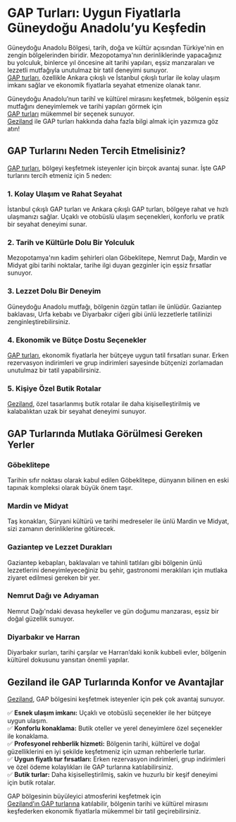 # GAP Turları: Uygun Fiyatlarla Güneydoğu Anadolu’yu Keşfedin

Güneydoğu Anadolu Bölgesi, tarih, doğa ve kültür açısından Türkiye'nin en zengin bölgelerinden biridir. Mezopotamya'nın derinliklerinde yapacağınız bu yolculuk, binlerce yıl öncesine ait tarihi yapıları, eşsiz manzaraları ve lezzetli mutfağıyla unutulmaz bir tatil deneyimi sunuyor.  
<a href="https://www.geziland.com/gap-turlari">GAP turları</a>, özellikle Ankara çıkışlı ve İstanbul çıkışlı turlar ile kolay ulaşım imkanı sağlar ve ekonomik fiyatlarla seyahat etmenize olanak tanır.  

Güneydoğu Anadolu’nun tarihî ve kültürel mirasını keşfetmek, bölgenin eşsiz mutfağını deneyimlemek ve tarihi yapıları görmek için  
<a href="https://www.geziland.com/gap-turlari">GAP turları</a> mükemmel bir seçenek sunuyor.  
<a href="https://geziland.com">Geziland</a> ile GAP turları hakkında daha fazla bilgi almak için yazımıza göz atın!

## GAP Turlarını Neden Tercih Etmelisiniz?

<a href="https://www.geziland.com/gap-turlari">GAP turları</a>, bölgeyi keşfetmek isteyenler için birçok avantaj sunar. İşte GAP turlarını tercih etmeniz için 5 neden:

### 1. Kolay Ulaşım ve Rahat Seyahat
İstanbul çıkışlı GAP turları ve Ankara çıkışlı GAP turları, bölgeye rahat ve hızlı ulaşmanızı sağlar. Uçaklı ve otobüslü ulaşım seçenekleri, konforlu ve pratik bir seyahat deneyimi sunar.  

### 2. Tarih ve Kültürle Dolu Bir Yolculuk
Mezopotamya'nın kadim şehirleri olan Göbeklitepe, Nemrut Dağı, Mardin ve Midyat gibi tarihi noktalar, tarihe ilgi duyan gezginler için eşsiz fırsatlar sunuyor.  

### 3. Lezzet Dolu Bir Deneyim
Güneydoğu Anadolu mutfağı, bölgenin özgün tatları ile ünlüdür. Gaziantep baklavası, Urfa kebabı ve Diyarbakır ciğeri gibi ünlü lezzetlerle tatilinizi zenginleştirebilirsiniz.  

### 4. Ekonomik ve Bütçe Dostu Seçenekler
<a href="https://www.geziland.com/gap-turlari">GAP turları</a>, ekonomik fiyatlarla her bütçeye uygun tatil fırsatları sunar. Erken rezervasyon indirimleri ve grup indirimleri sayesinde bütçenizi zorlamadan unutulmaz bir tatil yapabilirsiniz.  

### 5. Kişiye Özel Butik Rotalar
<a href="https://geziland.com">Geziland</a>, özel tasarlanmış butik rotalar ile daha kişiselleştirilmiş ve kalabalıktan uzak bir seyahat deneyimi sunuyor.

## GAP Turlarında Mutlaka Görülmesi Gereken Yerler

### **Göbeklitepe**
Tarihin sıfır noktası olarak kabul edilen Göbeklitepe, dünyanın bilinen en eski tapınak kompleksi olarak büyük önem taşır.

### **Mardin ve Midyat**
Taş konakları, Süryani kültürü ve tarihi medreseler ile ünlü Mardin ve Midyat, sizi zamanın derinliklerine götürecek.

### **Gaziantep ve Lezzet Durakları**
Gaziantep kebapları, baklavaları ve tahinli tatlıları gibi bölgenin ünlü lezzetlerini deneyimleyeceğiniz bu şehir, gastronomi meraklıları için mutlaka ziyaret edilmesi gereken bir yer.

### **Nemrut Dağı ve Adıyaman**
Nemrut Dağı'ndaki devasa heykeller ve gün doğumu manzarası, eşsiz bir doğal güzellik sunuyor.

### **Diyarbakır ve Harran**
Diyarbakır surları, tarihi çarşılar ve Harran’daki konik kubbeli evler, bölgenin kültürel dokusunu yansıtan önemli yapılar.

## Geziland ile GAP Turlarında Konfor ve Avantajlar

<a href="https://geziland.com">Geziland</a>, GAP bölgesini keşfetmek isteyenler için pek çok avantaj sunuyor.  

✅ **Esnek ulaşım imkanı:** Uçaklı ve otobüslü seçenekler ile her bütçeye uygun ulaşım.  
✅ **Konforlu konaklama:** Butik oteller ve yerel deneyimlere özel seçenekler ile konaklama.  
✅ **Profesyonel rehberlik hizmeti:** Bölgenin tarihi, kültürel ve doğal güzelliklerini en iyi şekilde keşfetmeniz için uzman rehberlerle turlar.  
✅ **Uygun fiyatlı tur fırsatları:** Erken rezervasyon indirimleri, grup indirimleri ve özel ödeme kolaylıkları ile GAP turlarına katılabilirsiniz.  
✅ **Butik turlar:** Daha kişiselleştirilmiş, sakin ve huzurlu bir keşif deneyimi için butik rotalar.  

GAP bölgesinin büyüleyici atmosferini keşfetmek için  
<a href="https://www.geziland.com/gap-turlari">Geziland’ın GAP turlarına</a> katılabilir, bölgenin tarihi ve kültürel mirasını keşfederken ekonomik fiyatlarla mükemmel bir tatil geçirebilirsiniz.
